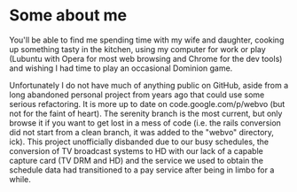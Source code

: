 # Some about me #

You'll be able to find me spending time with my wife and daughter, cooking up something tasty in the kitchen, using my computer for work or play (Lubuntu with Opera for most web browsing and Chrome for the dev tools) and wishing I had time to play an occasional Dominion game.

Unfortunately I do not have much of anything public on GitHub, aside from a long abandoned personal project from years ago that could use some serious refactoring. It is more up to date on code.google.com/p/webvo (but not for the faint of heart). The serenity branch is the most current, but only browse it if you want to get lost in a mess of code (i.e. the rails conversion did not start from a clean branch, it was added to the "webvo" directory, ick). This project unofficially disbanded due to our busy schedules, the conversion of TV broadcast systems to HD with our lack of a capable capture card (TV DRM and HD) and the service we used to obtain the schedule data had transitioned to a pay service after being in limbo for a while.
